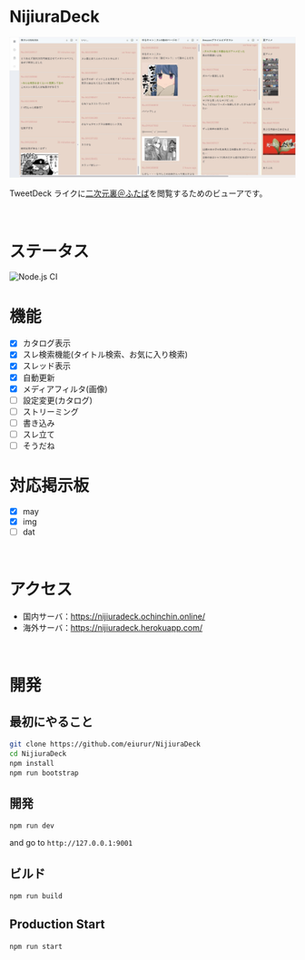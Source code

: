 # NijiuraDeck

<img src="media/columns.jpg" alt="columns" width="640" height="auto">

TweetDeck ライクに<a href="http://may.2chan.net/b/futaba.htm" target="_blank">二次元裏＠ふたば</a>を閲覧するためのビューアです。

<br>

# ステータス

![Node.js CI](https://github.com/eiurur/NijiuraDeck/workflows/Node.js%20CI/badge.svg?branch=master)

# 機能

- [x] カタログ表示
- [x] スレ検索機能(タイトル検索、お気に入り検索)
- [x] スレッド表示
- [x] 自動更新
- [x] メディアフィルタ(画像)
- [ ] 設定変更(カタログ)
- [ ] ストリーミング
- [ ] 書き込み
- [ ] スレ立て
- [ ] そうだね

# 対応掲示板

- [x] may
- [x] img
- [ ] dat

<br>

# アクセス

- 国内サーバ：https://nijiuradeck.ochinchin.online/
- 海外サーバ：https://nijiuradeck.herokuapp.com/

<br>

# 開発

## 最初にやること

```bash
git clone https://github.com/eiurur/NijiuraDeck
cd NijiuraDeck
npm install
npm run bootstrap
```

## 開発

```
npm run dev
```

and go to `http://127.0.0.1:9001`

## ビルド

```bash
npm run build

```

## Production Start

```bash
npm run start
```
